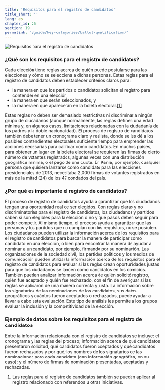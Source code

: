 ```yaml
---
title: 'Requisitos para el registro de candidatos'
title_short: ''
lang: es
chapter_id: 26
section: 19
permalink: '/guide/key-categories/ballot-qualification/'
---
```


![Requisitos para el registro de candidatos](/images/inventory/categories/ballot-qualification.png)

### ¿Qué son los requisitos para el registro de candidatos?

Cada elección tiene reglas acerca de quién puede postularse para las elecciones y cómo se selecciona a dichas personas. Estas reglas para el registro de candidatos deben establecer criterios claros para:

*   la manera en que los partidos o candidatos solicitan el registro para contender en una elección,
*   la manera en que serán seleccionados, y
*   la manera en que aparecerán en la boleta electoral.[\[1\]](#footnote-1)

Estas reglas no deben ser demasiado restrictivas ni discriminar a ningún grupo de ciudadanos (aunque normalmente, las reglas definen una edad mínima y, en algunos casos, limitaciones relacionadas con la ciudadanía de los padres y la doble nacionalidad). El proceso de registro de candidatos también debe tener un cronograma claro y realista, donde se les dé a los posibles contendientes electorales suficiente tiempo para emprender las acciones necesarias para calificar como candidatos. En muchos países, para obtener un lugar en la boleta electoral se requieren las firmas de cierto número de votantes registrados, algunas veces con una distribución geográfica mínima, o el pago de una cuota. En Kenia, por ejemplo, cualquier persona que quisiera lanzarse como candidato para las elecciones presidenciales de 2013, necesitaba 2,000 firmas de votantes registrados en más de la mitad (24) de los 47 condados del país.

### ¿Por qué es importante el registro de candidatos?

El proceso de registro de candidatos ayuda a garantizar que los ciudadanos tengan una oportunidad real de ser elegidos. Con reglas claras y no discriminatorias para el registro de candidatos, los ciudadanos y partidos saben si son elegibles para la elección o no y qué pasos deben seguir para poder competir. Al mismo tiempo, el proceso ayuda a garantizar que las personas y los partidos que no cumplan con los requisitos, no se postulen. Los ciudadanos pueden utilizar la información acerca de los requisitos para el registro de candidatos para buscar la manera de participar como candidato en una elección, o bien para encontrar la manera de ayudar a nominar a un candidato, por ejemplo, firmando por su nominación. Las organizaciones de la sociedad civil, los partidos políticos y los medios de comunicación pueden utilizar la información acerca de los requisitos para el registro de candidatos para evaluar si las reglas crean oportunidades justas para que los ciudadanos se lancen como candidatos en los comicios. También pueden analizar información acerca de quién solicitó registro, quién fue aceptado y quién fue rechazado, con el fin de averiguar si las reglas se aplicaron de una manera correcta y justa. La información sobre los signatarios de las nominaciones de los candidatos, sus datos geográficos y cuántos fueron aceptados o rechazados, puede ayudar a llevar a cabo esta evaluación. Este tipo de análisis les permite a los grupos evaluar la inclusión y la competitividad de la elección.

### Ejemplo de datos sobre los requisitos para el registro de candidatos

Entre la información relacionada con el registro de candidatos se incluye: el cronograma y las reglas del proceso; información acerca de qué candidatos presentaron solicitud, qué candidatos fueron aceptados y qué candidatos fueron rechazados y por qué; los nombres de los signatarios de las nominaciones para cada candidato (con información geográfica, en su caso); y el número de firmas de nominación presentadas, aceptadas y rechazadas.

1.  [](#reference-1)Las reglas para el registro de candidatos también se pueden aplicar al registro relacionado con referendos u otras iniciativas.

